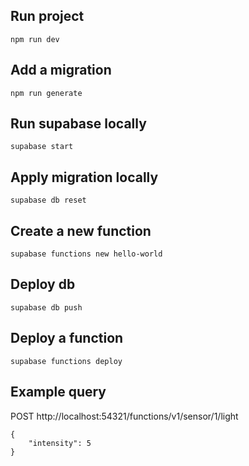 ## Run project
```
npm run dev
```

## Add a migration
```
npm run generate
```

## Run supabase locally
```
supabase start
```

## Apply migration locally
```
supabase db reset
```

## Create a new function
```
supabase functions new hello-world
```

## Deploy db
```
supabase db push
```

## Deploy a function
```
supabase functions deploy
```

## Example query
POST http://localhost:54321/functions/v1/sensor/1/light
```
{
    "intensity": 5 
}
```